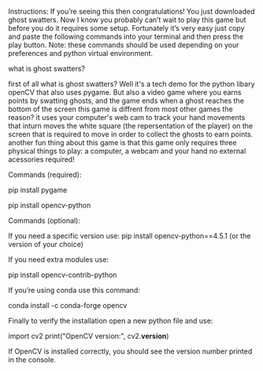 Instructions:
If you’re seeing this then congratulations! You just downloaded ghost swatters. Now I know you probably can’t wait to play this game but before you do it requires some setup. Fortunately it’s very easy just copy and paste the following commands into your terminal and then press the play button.
Note: these commands should be used depending on your preferences and python virtual environment.

what is ghost swatters?

first of all what is ghost swatters? Well it's a tech demo for the python libary openCV that also uses pygame. But also a video game where you earns points by swatting ghosts, and the game ends when a ghost reaches the bottom of the screen this game is diffrent from most other games the reason? it uses your computer's web cam to track your hand movements that inturn moves the white square (the repersentation of the player) on the screen that is required to move in order to collect the ghosts to earn points. another fun thing about this game is that
this game only requires three physical things to play: a computer, a webcam and your hand no external acessories required!  

Commands (required):

pip install pygame

pip install opencv-python 


Commands (optional):

If you need a specific version use:
 pip install opencv-python==4.5.1 
(or the version of your choice)

If you need extra modules use:

pip install opencv-contrib-python

If you’re using conda use this command:

conda install -c conda-forge opencv

Finally to verify the installation open a new python file and use:

import cv2
print("OpenCV version:", cv2.__version__)

If OpenCV is installed correctly, you should see the version number printed in the console.
